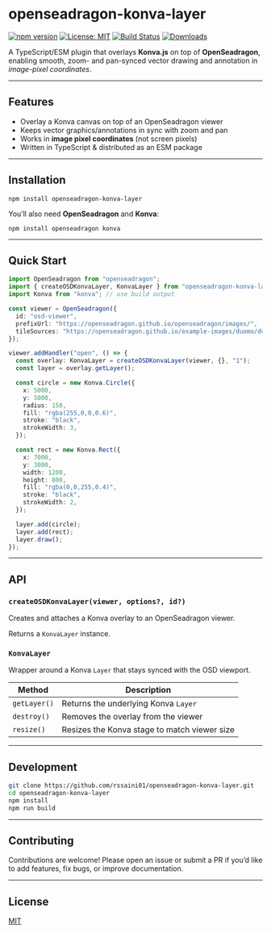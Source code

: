 # openseadragon-konva-layer

[![npm version](https://img.shields.io/npm/v/openseadragon-konva-layer.svg)](https://www.npmjs.com/package/openseadragon-konva-layer)
[![License: MIT](https://img.shields.io/badge/License-MIT-yellow.svg)](./LICENSE)
[![Build Status](https://img.shields.io/github/actions/workflow/status/rssaini01/openseadragon-konva-layer/ci.yml?branch=main)](https://github.com/rssaini01/openseadragon-konva-layer/actions)
[![Downloads](https://img.shields.io/npm/dm/openseadragon-konva-layer.svg)](https://www.npmjs.com/package/openseadragon-konva-layer)

A TypeScript/ESM plugin that overlays **Konva.js** on top of **OpenSeadragon**, enabling smooth, zoom- and pan-synced vector drawing and annotation in _image-pixel coordinates_.

---

## Features

- Overlay a Konva canvas on top of an OpenSeadragon viewer
- Keeps vector graphics/annotations in sync with zoom and pan
- Works in **image pixel coordinates** (not screen pixels)
- Written in TypeScript & distributed as an ESM package

---

## Installation

```shell
npm install openseadragon-konva-layer
```

You’ll also need **OpenSeadragon** and **Konva**:

```shell
npm install openseadragon konva
```

---

## Quick Start

```typescript
import OpenSeadragon from "openseadragon";
import { createOSDKonvaLayer, KonvaLayer } from "openseadragon-konva-layer";
import Konva from "konva"; // use build output

const viewer = OpenSeadragon({
  id: "osd-viewer",
  prefixUrl: "https://openseadragon.github.io/openseadragon/images/",
  tileSources: "https://openseadragon.github.io/example-images/duomo/duomo.dzi",
});

viewer.addHandler("open", () => {
  const overlay: KonvaLayer = createOSDKonvaLayer(viewer, {}, "1");
  const layer = overlay.getLayer();

  const circle = new Konva.Circle({
    x: 5000,
    y: 5000,
    radius: 150,
    fill: "rgba(255,0,0,0.6)",
    stroke: "black",
    strokeWidth: 3,
  });

  const rect = new Konva.Rect({
    x: 7000,
    y: 3000,
    width: 1200,
    height: 800,
    fill: "rgba(0,0,255,0.4)",
    stroke: "black",
    strokeWidth: 2,
  });

  layer.add(circle);
  layer.add(rect);
  layer.draw();
});
```

---

## API

### `createOSDKonvaLayer(viewer, options?, id?)`

Creates and attaches a Konva overlay to an OpenSeadragon viewer.

Returns a `KonvaLayer` instance.

### `KonvaLayer`

Wrapper around a Konva `Layer` that stays synced with the OSD viewport.

| Method       | Description                                  |
| ------------ | -------------------------------------------- |
| `getLayer()` | Returns the underlying Konva `Layer`         |
| `destroy()`  | Removes the overlay from the viewer          |
| `resize()`   | Resizes the Konva stage to match viewer size |

---

## Development

```bash
git clone https://github.com/rssaini01/openseadragon-konva-layer.git
cd openseadragon-konva-layer
npm install
npm run build
```

---

## Contributing

Contributions are welcome!
Please open an issue or submit a PR if you’d like to add features, fix bugs, or improve documentation.

---

## License

[MIT](./LICENSE)
